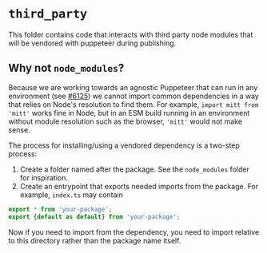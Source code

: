 # `third_party`

This folder contains code that interacts with third party node modules that will
be vendored with puppeteer during publishing.

## Why not `node_modules`?

Because we are working towards an agnostic Puppeteer that can run in any
environment (see [#6125](https://github.com/puppeteer/puppeteer/issues/6125)) we
cannot import common dependencies in a way that relies on Node's resolution to
find them. For example, `import mitt from 'mitt'` works fine in Node, but in an
ESM build running in an environment without module resolution such as the
browser, `'mitt'` would not make sense.

The process for installing/using a vendored dependency is a two-step process:

1. Create a folder named after the package. See the `node_modules` folder for
   inspiration.
2. Create an entrypoint that exports needed imports from the package. For
   example, `index.ts` may contain

```ts
export * from 'your-package';
export {default as default} from 'your-package';
```

Now if you need to import from the dependency, you need to import relative to
this directory rather than the package name itself.
